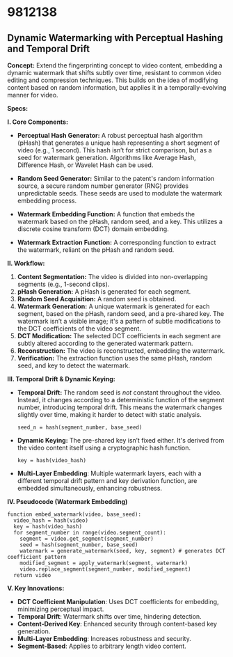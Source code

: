 # 9812138

## Dynamic Watermarking with Perceptual Hashing and Temporal Drift

**Concept:** Extend the fingerprinting concept to video content, embedding a dynamic watermark that shifts subtly over time, resistant to common video editing and compression techniques. This builds on the idea of modifying content based on random information, but applies it in a temporally-evolving manner for video.

**Specs:**

**I. Core Components:**

*   **Perceptual Hash Generator:** A robust perceptual hash algorithm (pHash) that generates a unique hash representing a short segment of video (e.g., 1 second). This hash isn’t for strict comparison, but as a seed for watermark generation. Algorithms like Average Hash, Difference Hash, or Wavelet Hash can be used.

*   **Random Seed Generator:**  Similar to the patent's random information source, a secure random number generator (RNG) provides unpredictable seeds. These seeds are used to modulate the watermark embedding process.

*   **Watermark Embedding Function:**  A function that embeds the watermark based on the pHash, random seed, and a key.  This utilizes a discrete cosine transform (DCT) domain embedding.

*   **Watermark Extraction Function:**  A corresponding function to extract the watermark, reliant on the pHash and random seed.

**II. Workflow:**

1.  **Content Segmentation:** The video is divided into non-overlapping segments (e.g., 1-second clips).
2.  **pHash Generation:**  A pHash is generated for each segment.
3.  **Random Seed Acquisition:** A random seed is obtained.
4.  **Watermark Generation:** A unique watermark is generated for each segment, based on the pHash, random seed, and a pre-shared key. The watermark isn’t a visible image; it's a pattern of subtle modifications to the DCT coefficients of the video segment.
5.  **DCT Modification:** The selected DCT coefficients in each segment are subtly altered according to the generated watermark pattern.
6.  **Reconstruction:** The video is reconstructed, embedding the watermark.
7.  **Verification:** The extraction function uses the same pHash, random seed, and key to detect the watermark.

**III. Temporal Drift & Dynamic Keying:**

*   **Temporal Drift:** The random seed is *not* constant throughout the video. Instead, it changes according to a deterministic function of the segment number, introducing temporal drift.  This means the watermark changes slightly over time, making it harder to detect with static analysis.

    `seed_n = hash(segment_number, base_seed)`
*   **Dynamic Keying:** The pre-shared key isn’t fixed either.  It's derived from the video content itself using a cryptographic hash function.

    `key = hash(video_hash)`
*   **Multi-Layer Embedding**: Multiple watermark layers, each with a different temporal drift pattern and key derivation function, are embedded simultaneously, enhancing robustness.

**IV. Pseudocode (Watermark Embedding)**

```pseudocode
function embed_watermark(video, base_seed):
  video_hash = hash(video)
  key = hash(video_hash)
  for segment_number in range(video.segment_count):
    segment = video.get_segment(segment_number)
    seed = hash(segment_number, base_seed)
    watermark = generate_watermark(seed, key, segment) # generates DCT coefficient pattern
    modified_segment = apply_watermark(segment, watermark)
    video.replace_segment(segment_number, modified_segment)
  return video
```

**V. Key Innovations:**

*   **DCT Coefficient Manipulation**: Uses DCT coefficients for embedding, minimizing perceptual impact.
*   **Temporal Drift**: Watermark shifts over time, hindering detection.
*   **Content-Derived Key**: Enhanced security through content-based key generation.
*   **Multi-Layer Embedding**: Increases robustness and security.
*   **Segment-Based**: Applies to arbitrary length video content.